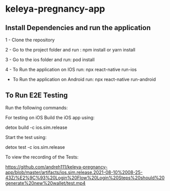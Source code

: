 # keleya-pregnancy-app

## Install Dependencies and run the application

1 - Clone the repository

2 - Go to the project folder and run : npm install or yarn install

3 - Go to the ios folder and run: pod install

4 - To Run the application on IOS run: npx react-native run-ios
  - To Run the application on Android run: npx react-native run-android

## To Run E2E Testing

Run the following commands: 


For testing on iOS
Build the iOS app using:

detox build -c ios.sim.release

Start the test using:

detox test -c ios.sim.release

To view the recording of the Tests:

https://github.com/andreh111/keleya-pregnancy-app/blob/master/artifacts/ios.sim.release.2021-08-10%2008-25-43Z/%E2%9C%93%20Login%20Flow%20Login%20Steps%20should%20generate%20new%20wallet/test.mp4
